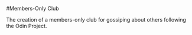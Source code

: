 #Members-Only Club

The creation of a members-only club for gossiping about others following the Odin Project.